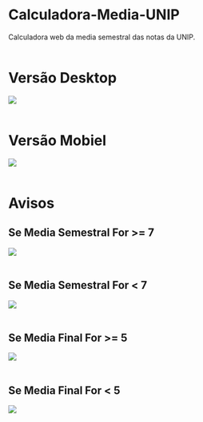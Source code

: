 # Calculadora-Media-UNIP
Calculadora web da media semestral das notas da UNIP.
<br>
<br>
# Versão Desktop
 <img align="center" src="https://cdn.discordapp.com/attachments/701489669673844887/983554617357004880/unknown.png">
<br>
<br>

# Versão Mobiel
 <img align="center" src="https://cdn.discordapp.com/attachments/701489669673844887/987453249420394648/unknown.png">
<br>
<br>

# Avisos
<h2>Se Media Semestral For >= 7</h2>
 <img align="center" src="https://cdn.discordapp.com/attachments/701489669673844887/988293847404666960/unknown.png">
<br>
<br>
<h2>Se Media Semestral For < 7</h2>
 <img align="center" src="https://cdn.discordapp.com/attachments/701489669673844887/988294288381198346/unknown.png">
<br>
<br>
<h2>Se Media Final For >= 5</h2>
 <img align="center" src="https://cdn.discordapp.com/attachments/701489669673844887/988295139011227678/unknown.png">
<br>
<br>
<h2>Se Media Final For < 5</h2>
 <img align="center" src="https://cdn.discordapp.com/attachments/701489669673844887/988295506310602803/unknown.png">
